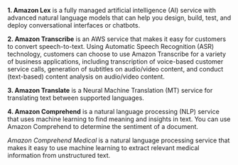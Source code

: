 **1. Amazon Lex** is a fully managed artificial intelligence (AI) service with advanced natural language models that can help you design, build, test, and deploy conversational interfaces or chatbots.

**2. Amazon Transcribe** is an AWS service that makes it easy for customers to convert speech-to-text. Using Automatic Speech Recognition (ASR) technology, customers can choose to use Amazon Transcribe for a variety of business applications, including transcription of voice-based customer service calls, generation of subtitles on audio/video content, and conduct (text-based) content analysis on audio/video content.

**3. Amazon Translate** is a Neural Machine Translation (MT) service for translating text between supported languages.

**4. Amazon Comprehend** is a natural language processing (NLP) service that uses machine learning to find meaning and insights in text. You can use Amazon Comprehend to determine the sentiment of a document.

*Amazon Comprehend Medical* is a natural language processing service that makes it easy to use machine learning to extract relevant medical information from unstructured text.